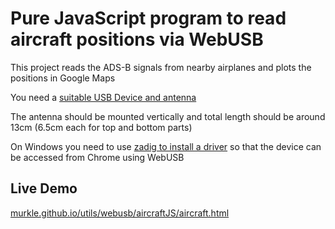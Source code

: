 # Pure JavaScript program to read aircraft positions via WebUSB

This project reads the ADS-B signals from nearby airplanes and plots the positions in Google Maps

You need a [suitable USB Device and antenna](https://www.amazon.com/gp/product/B011HVUEME/ref=as_li_tl?ie=UTF8&camp=1789&creative=9325&creativeASIN=B011HVUEME&linkCode=as2&tag=wa7son-20&linkId=ae47931667148dc42699cd9c9705422e)

The antenna should be mounted vertically and total length should be around 13cm (6.5cm each for top and bottom parts)

On Windows you need to use [zadig to install a driver](https://www.rtl-sdr.com/tag/zadig/) so that the device can be accessed from Chrome using WebUSB

## Live Demo

[murkle.github.io/utils/webusb/aircraftJS/aircraft.html](https://murkle.github.io/utils/webusb/aircraftJS/aircraft.html)


